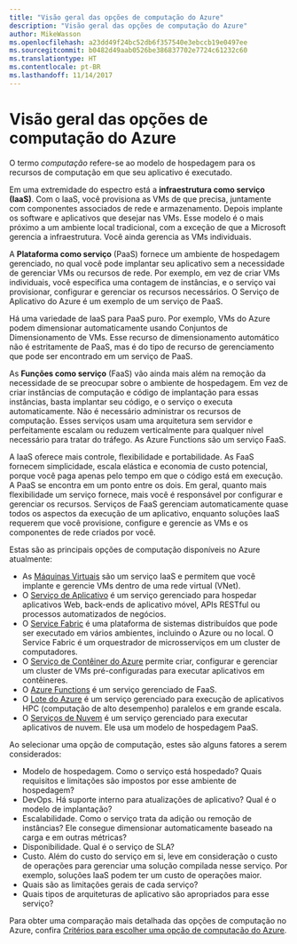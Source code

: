 ```yaml
---
title: "Visão geral das opções de computação do Azure"
description: "Visão geral das opções de computação do Azure"
author: MikeWasson
ms.openlocfilehash: a23dd49f24bc52db6f357540e3ebccb19e0497ee
ms.sourcegitcommit: b0482d49aab0526be386837702e7724c61232c60
ms.translationtype: HT
ms.contentlocale: pt-BR
ms.lasthandoff: 11/14/2017
---
```

# <a name="overview-of-azure-compute-options"></a>Visão geral das opções de computação do Azure

O termo *computação* refere-se ao modelo de hospedagem para os recursos de computação em que seu aplicativo é executado. 

Em uma extremidade do espectro está a **infraestrutura como serviço (IaaS)**. Com o IaaS, você provisiona as VMs de que precisa, juntamente com componentes associados de rede e armazenamento. Depois implante os software e aplicativos que desejar nas VMs. Esse modelo é o mais próximo a um ambiente local tradicional, com a exceção de que a Microsoft gerencia a infraestrutura. Você ainda gerencia as VMs individuais.  

A **Plataforma como serviço** (PaaS) fornece um ambiente de hospedagem gerenciado, no qual você pode implantar seu aplicativo sem a necessidade de gerenciar VMs ou recursos de rede. Por exemplo, em vez de criar VMs individuais, você especifica uma contagem de instâncias, e o serviço vai provisionar, configurar e gerenciar os recursos necessários. O Serviço de Aplicativo do Azure é um exemplo de um serviço de PaaS.

Há uma variedade de IaaS para PaaS puro. Por exemplo, VMs do Azure podem dimensionar automaticamente usando Conjuntos de Dimensionamento de VMs. Esse recurso de dimensionamento automático não é estritamente de PaaS, mas é do tipo de recurso de gerenciamento que pode ser encontrado em um serviço de PaaS.

As **Funções como serviço** (FaaS) vão ainda mais além na remoção da necessidade de se preocupar sobre o ambiente de hospedagem. Em vez de criar instâncias de computação e código de implantação para essas instâncias, basta implantar seu código, e o serviço o executa automaticamente. Não é necessário administrar os recursos de computação. Esses serviços usam uma arquitetura sem servidor e perfeitamente escalam ou reduzem verticalmente para qualquer nível necessário para tratar do tráfego. As Azure Functions são um serviço FaaS.

A IaaS oferece mais controle, flexibilidade e portabilidade. As FaaS fornecem simplicidade, escala elástica e economia de custo potencial, porque você paga apenas pelo tempo em que o código está em execução. A PaaS se encontra em um ponto entre os dois. Em geral, quanto mais flexibilidade um serviço fornece, mais você é responsável por configurar e gerenciar os recursos. Serviços de FaaS gerenciam automaticamente quase todos os aspectos da execução de um aplicativo, enquanto soluções IaaS requerem que você provisione, configure e gerencie as VMs e os componentes de rede criados por você.

Estas são as principais opções de computação disponíveis no Azure atualmente:

- As [Máquinas Virtuais](/azure/virtual-machines/) são um serviço IaaS e permitem que você implante e gerencie VMs dentro de uma rede virtual (VNet).
- O [Serviço de Aplicativo](/azure/app-service/app-service-value-prop-what-is) é um serviço gerenciado para hospedar aplicativos Web, back-ends de aplicativo móvel, APIs RESTful ou processos automatizados de negócios.
- O [Service Fabric](/azure/service-fabric/service-fabric-overview) é uma plataforma de sistemas distribuídos que pode ser executado em vários ambientes, incluindo o Azure ou no local. O Service Fabric é um orquestrador de microsserviços em um cluster de computadores. 
- O [Serviço de Contêiner do Azure](/azure/container-service/container-service-intro) permite criar, configurar e gerenciar um cluster de VMs pré-configuradas para executar aplicativos em contêineres.
- O [Azure Functions](/azure/azure-functions/functions-overview) é um serviço gerenciado de FaaS.
- O [Lote do Azure](/azure/batch/batch-technical-overview) é um serviço gerenciado para execução de aplicativos HPC (computação de alto desempenho) paralelos e em grande escala.
- O [Serviços de Nuvem](/azure/cloud-services/cloud-services-choose-me) é um serviço gerenciado para executar aplicativos de nuvem. Ele usa um modelo de hospedagem PaaS. 

Ao selecionar uma opção de computação, estes são alguns fatores a serem considerados:

- Modelo de hospedagem. Como o serviço está hospedado? Quais requisitos e limitações são impostos por esse ambiente de hospedagem? 
- DevOps. Há suporte interno para atualizações de aplicativo? Qual é o modelo de implantação?
- Escalabilidade. Como o serviço trata da adição ou remoção de instâncias? Ele consegue dimensionar automaticamente baseado na carga e em outras métricas? 
- Disponibilidade. Qual é o serviço de SLA? 
- Custo. Além do custo do serviço em si, leve em consideração o custo de operações para gerenciar uma solução compilada nesse serviço. Por exemplo, soluções IaaS podem ter um custo de operações maior.
- Quais são as limitações gerais de cada serviço? 
- Quais tipos de arquiteturas de aplicativo são apropriados para esse serviço? 

Para obter uma comparação mais detalhada das opções de computação no Azure, confira [Critérios para escolher uma opção de computação do Azure](./compute-comparison.md).